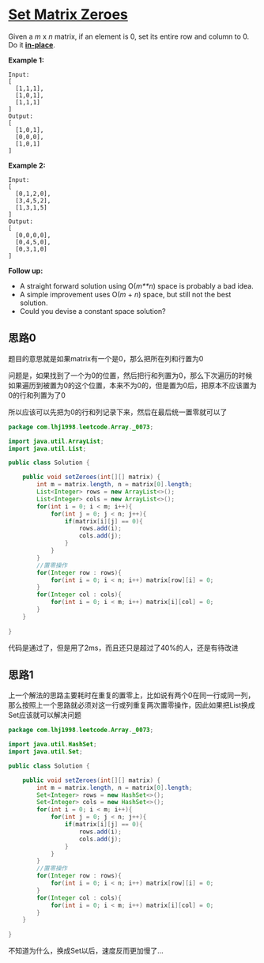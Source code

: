 # [Set Matrix Zeroes](https://leetcode.com/problems/set-matrix-zeroes/)

Given a *m* x *n* matrix, if an element is 0, set its entire row and column to 0. Do it [**in-place**](https://en.wikipedia.org/wiki/In-place_algorithm).

**Example 1:**

```
Input: 
[
  [1,1,1],
  [1,0,1],
  [1,1,1]
]
Output: 
[
  [1,0,1],
  [0,0,0],
  [1,0,1]
]
```

**Example 2:**

```
Input: 
[
  [0,1,2,0],
  [3,4,5,2],
  [1,3,1,5]
]
Output: 
[
  [0,0,0,0],
  [0,4,5,0],
  [0,3,1,0]
]
```

**Follow up:**

- A straight forward solution using O(*m**n*) space is probably a bad idea.
- A simple improvement uses O(*m* + *n*) space, but still not the best solution.
- Could you devise a constant space solution?

## 思路0

题目的意思就是如果matrix有一个是0，那么把所在列和行置为0

问题是，如果找到了一个为0的位置，然后把行和列置为0，那么下次遍历的时候如果遍历到被置为0的这个位置，本来不为0的，但是置为0后，把原本不应该置为0的行和列置为了0

所以应该可以先把为0的行和列记录下来，然后在最后统一置零就可以了

```java
package com.lhj1998.leetcode.Array._0073;

import java.util.ArrayList;
import java.util.List;

public class Solution {

    public void setZeroes(int[][] matrix) {
        int m = matrix.length, n = matrix[0].length;
        List<Integer> rows = new ArrayList<>();
        List<Integer> cols = new ArrayList<>();
        for(int i = 0; i < m; i++){
            for(int j = 0; j < n; j++){
                if(matrix[i][j] == 0){
                    rows.add(i);
                    cols.add(j);
                }
            }
        }
        //置零操作
        for(Integer row : rows){
            for(int i = 0; i < n; i++) matrix[row][i] = 0;
        }
        for(Integer col : cols){
            for(int i = 0; i < m; i++) matrix[i][col] = 0;
        }
    }
    
}

```

代码是通过了，但是用了2ms，而且还只是超过了40%的人，还是有待改进

## 思路1

上一个解法的思路主要耗时在重复的置零上，比如说有两个0在同一行或同一列，那么按照上一个思路就必须对这一行或列重复两次置零操作，因此如果把List换成Set应该就可以解决问题

```java
package com.lhj1998.leetcode.Array._0073;

import java.util.HashSet;
import java.util.Set;

public class Solution {

    public void setZeroes(int[][] matrix) {
        int m = matrix.length, n = matrix[0].length;
        Set<Integer> rows = new HashSet<>();
        Set<Integer> cols = new HashSet<>();
        for(int i = 0; i < m; i++){
            for(int j = 0; j < n; j++){
                if(matrix[i][j] == 0){
                    rows.add(i);
                    cols.add(j);
                }
            }
        }
        //置零操作
        for(Integer row : rows){
            for(int i = 0; i < n; i++) matrix[row][i] = 0;
        }
        for(Integer col : cols){
            for(int i = 0; i < m; i++) matrix[i][col] = 0;
        }
    }
    
}

```

不知道为什么，换成Set以后，速度反而更加慢了...